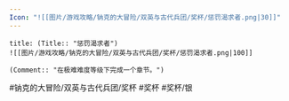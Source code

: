 ```yaml
---
Icon: "![[图片/游戏攻略/钠克的大冒险/双英与古代兵团/奖杯/惩罚渴求者.png|30]]"
---
```

```ad-common-silver-trophy
title: (Title:: "惩罚渴求者")
![[图片/游戏攻略/钠克的大冒险/双英与古代兵团/奖杯/惩罚渴求者.png|100]]

(Comment:: "在极难难度等级下完成一个章节。")
```

#钠克的大冒险/双英与古代兵团/奖杯 #奖杯 #奖杯/银
